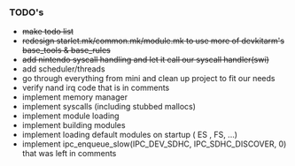 ### TODO's

* ~~make todo list~~
* ~~redesign starlet.mk/common.mk/module.mk to use more of devkitarm's base_tools & base_rules~~
* ~~add nintendo syscall handling and let it call our syscall handler(swi)~~
* add scheduler/threads
* go through everything from mini and clean up project to fit our needs
* verify nand irq code that is in comments
* implement memory manager
* implement syscalls (including stubbed mallocs)
* implement module loading
* implement building modules
* implement loading default modules on startup ( ES , FS, ...)
* implement ipc_enqueue_slow(IPC_DEV_SDHC, IPC_SDHC_DISCOVER, 0) that was left in comments